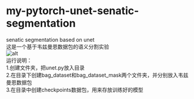 # my-pytorch-unet-senatic-segmentation
senatic segmentation based on unet<br>
这是一个基于韦兹曼恩数据包的语义分割实验<br>
![alt](https://pic2.zhimg.com/v2-a2dff868c27f24fb778912ae150e994f_r.jpg "title")<br>
运行说明：<br>
1.创建文件夹，把unet.py放入目录<br>
2.在目录下创建bag_dataset和bag_dataset_mask两个文件夹，并分别放入韦兹曼恩数据包<br>
3.在目录中创建checkpoints数据包，用来存放训练好的模型<br>
